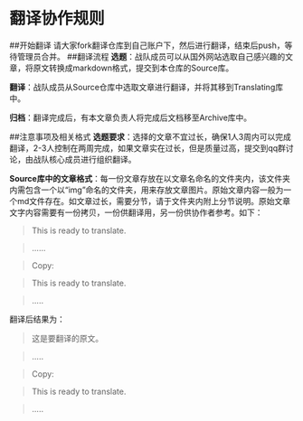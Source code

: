 翻译协作规则
===========
##开始翻译
请大家fork翻译仓库到自己账户下，然后进行翻译，结束后push，等待管理员合并。
##翻译流程
**选题**：战队成员可以从国外网站选取自己感兴趣的文章，将原文转换成markdown格式，提交到本仓库的Source库。

**翻译**：战队成员从Source仓库中选取文章进行翻译，并将其移到Translating库中。

**归档**：翻译完成后，有本文章负责人将完成后文档移至Archive库中。

##注意事项及相关格式
**选题要求**：选择的文章不宜过长，确保1人3周内可以完成翻译，2-3人控制在两周完成，如果文章实在过长，但是质量过高，提交到qq群讨论，由战队核心成员进行组织翻译。

**Source库中的文章格式**：每一份文章存放在以文章名命名的文件夹内，该文件夹内需包含一个以“img”命名的文件夹，用来存放文章图片。原始文章内容一般为一个md文件存在。如文章过长，需要分节，请于文件夹内附上分节说明。原始文章文字内容需要有一份拷贝，一份供翻译用，另一份供协作者参考。如下：
>This is ready to translate.

>......

>Copy:

>This is ready to translate.

>.....

翻译后结果为：
>这是要翻译的原文。

>.....

>Copy:

>This is ready to translate.

>.....


